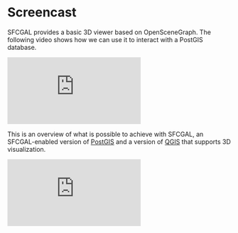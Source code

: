 # Screencast

SFCGAL provides a basic 3D viewer based on OpenSceneGraph. The following video shows how we can use it to interact with a PostGIS database.

![type:video](http://vimeo.com/moogaloop.swf?clip_id=58523983&server=vimeo.com&show_title=1&show_byline=1&show_portrait=0&color=00adef&fullscreen=1)

This is an overview of what is possible to achieve with SFCGAL, an SFCGAL-enabled version of [PostGIS](http://postgis.net) and a version of [QGIS](http://www.qgis.org) that supports 3D visualization.

![type:video](http://vimeo.com/moogaloop.swf?clip_id=54776907&server=vimeo.com&show_title=1&show_byline=1&show_portrait=0&color=00adef&fullscreen=1)
